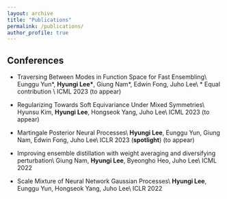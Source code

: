 ```yaml
---
layout: archive
title: "Publications"
permalink: /publications/
author_profile: true
---
```



## Conferences
- Traversing Between Modes in Function Space for Fast Ensembling\\
Eunggu Yun\*, **Hyungi Lee\***, Giung Nam\*, Edwin Fong, Juho Lee\\
\* Equal contribution \\
ICML 2023 (to appear)

- Regularizing Towards Soft Equivariance Under Mixed Symmetries\\
Hyunsu Kim, **Hyungi Lee**, Hongseok Yang, Juho Lee\\
ICML 2023 (to appear)

- Martingale Posterior Neural Processes\\
**Hyungi Lee**, Eunggu Yun, Giung Nam, Edwin Fong, Juho Lee\\
ICLR 2023 (**spotlight**) (to appear)

- Improving ensemble distillation with weight averaging and diversifying perturbation\\
Giung Nam, **Hyungi Lee**, Byeongho Heo, Juho Lee\\
ICML 2022 

- Scale Mixture of Neural Network Gaussian Processes\\
**Hyungi Lee**, Eunggu Yun, Hongseok Yang, Juho Lee\\
ICLR 2022